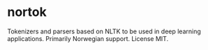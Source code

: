 # nortok
Tokenizers and parsers based on NLTK to be used in deep learning applications. Primarily Norwegian support. License MIT.
